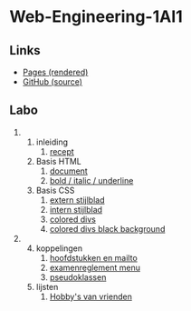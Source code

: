 # Web-Engineering-1AI1

## Links

- [Pages (rendered)](https://landervanlaer.github.io/Web-Engineering-1AI1/)
- [GitHub (source)](https://github.com/LanderVanlaer/Web-Engineering-1AI1/)

## Labo

<ol type="1" start="1">
    <li>
        <ol type="1" start="1">
            <li> inleiding
                <ol type="1" start="1">
                    <li><a href="https://landervanlaer.github.io/Web-Engineering-1AI1/src/labo/1/1/1/">recept</a></li>
                </ol>
            </li>
            <li> Basis HTML
                <ol type="1" start="1">
                    <li><a href="https://landervanlaer.github.io/Web-Engineering-1AI1/src/labo/1/2/1/">document</a></li>
                    <li><a href="https://landervanlaer.github.io/Web-Engineering-1AI1/src/labo/1/2/2/">bold / italic / underline</a></li>
                </ol>
            </li>
            <li> Basis CSS
                <ol type="1" start="1">
                    <li><a href="https://landervanlaer.github.io/Web-Engineering-1AI1/src/labo/1/3/1/">extern stijlblad</a></li>
                    <li><a href="https://landervanlaer.github.io/Web-Engineering-1AI1/src/labo/1/3/2/">intern stijlblad</a></li>
                    <li><a href="https://landervanlaer.github.io/Web-Engineering-1AI1/src/labo/1/3/3/">colored divs</a></li>
                    <li><a href="https://landervanlaer.github.io/Web-Engineering-1AI1/src/labo/1/3/4/">colored divs black background</a></li>
                </ol>
            </li>
        </ol>
    </li>
    <li>
        <ol type="1" start="4">
            <li> koppelingen
                <ol type="1" start="1">
                    <li><a href="https://landervanlaer.github.io/Web-Engineering-1AI1/src/labo/2/4/1/">hoofdstukken en mailto</a></li>
                    <li><a href="https://landervanlaer.github.io/Web-Engineering-1AI1/src/labo/2/4/2/">examenreglement menu</a></li>
                    <li><a href="https://landervanlaer.github.io/Web-Engineering-1AI1/src/labo/2/4/3/">pseudoklassen</a></li>
                </ol>
            </li>
            <li> lijsten
                <ol type="1" start="1">
                    <li><a href="https://landervanlaer.github.io/Web-Engineering-1AI1/src/labo/2/5/1/">Hobby's van vrienden</a></li>
                </ol>
            </li>
        </ol>
    </li>
</ol>
